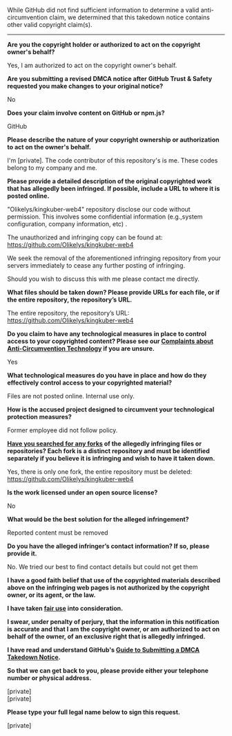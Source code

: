 While GitHub did not find sufficient information to determine a valid anti-circumvention claim, we determined that this takedown notice contains other valid copyright claim(s).

---

**Are you the copyright holder or authorized to act on the copyright owner's behalf?**

Yes, I am authorized to act on the copyright owner's behalf.

**Are you submitting a revised DMCA notice after GitHub Trust & Safety requested you make changes to your original notice?**

No

**Does your claim involve content on GitHub or npm.js?**

GitHub

**Please describe the nature of your copyright ownership or authorization to act on the owner's behalf.**

I'm [private]. The code contributor of this repository's is me. These codes belong to my company and me.

**Please provide a detailed description of the original copyrighted work that has allegedly been infringed. If possible, include a URL to where it is posted online.**

"Olikelys/kingkuber-web4" repository disclose our code without permission. This involves some confidential information (e.g.,system configuration, company information, etc) .

The unauthorized and infringing copy can be found at:  
https://github.com/Olikelys/kingkuber-web4

We seek the removal of the aforementioned infringing repository from your servers immediately to cease any further posting of infringing.

Should you wish to discuss this with me please contact me directly.

**What files should be taken down? Please provide URLs for each file, or if the entire repository, the repository’s URL.**

The entire repository, the repository’s URL:  
https://github.com/Olikelys/kingkuber-web4

**Do you claim to have any technological measures in place to control access to your copyrighted content? Please see our <a href="https://docs.github.com/articles/guide-to-submitting-a-dmca-takedown-notice#complaints-about-anti-circumvention-technology">Complaints about Anti-Circumvention Technology</a> if you are unsure.**

Yes

**What technological measures do you have in place and how do they effectively control access to your copyrighted material?**

Files are not posted online. Internal use only.

**How is the accused project designed to circumvent your technological protection measures?**

Former employee did not follow policy.

**<a href="https://docs.github.com/articles/dmca-takedown-policy#b-what-about-forks-or-whats-a-fork">Have you searched for any forks</a> of the allegedly infringing files or repositories? Each fork is a distinct repository and must be identified separately if you believe it is infringing and wish to have it taken down.**

Yes, there is only one fork, the entire repository must be deleted:
https://github.com/Olikelys/kingkuber-web4

**Is the work licensed under an open source license?**

No

**What would be the best solution for the alleged infringement?**

Reported content must be removed

**Do you have the alleged infringer’s contact information? If so, please provide it.**

No. We tried our best to find contact details but could not get them

**I have a good faith belief that use of the copyrighted materials described above on the infringing web pages is not authorized by the copyright owner, or its agent, or the law.**

**I have taken <a href="https://www.lumendatabase.org/topics/22">fair use</a> into consideration.**

**I swear, under penalty of perjury, that the information in this notification is accurate and that I am the copyright owner, or am authorized to act on behalf of the owner, of an exclusive right that is allegedly infringed.**

**I have read and understand GitHub's <a href="https://docs.github.com/articles/guide-to-submitting-a-dmca-takedown-notice/">Guide to Submitting a DMCA Takedown Notice</a>.**

**So that we can get back to you, please provide either your telephone number or physical address.**

[private]  
[private]

**Please type your full legal name below to sign this request.**

[private]
